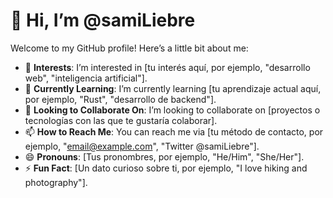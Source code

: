 # 👋 Hi, I’m @samiLiebre

Welcome to my GitHub profile! Here’s a little bit about me:

- 👀 **Interests**: I’m interested in [tu interés aquí, por ejemplo, "desarrollo web", "inteligencia artificial"].
- 🌱 **Currently Learning**: I’m currently learning [tu aprendizaje actual aquí, por ejemplo, "Rust", "desarrollo de backend"].
- 💞️ **Looking to Collaborate On**: I’m looking to collaborate on [proyectos o tecnologías con las que te gustaría colaborar].
- 📫 **How to Reach Me**: You can reach me via [tu método de contacto, por ejemplo, "email@example.com", "Twitter @samiLiebre"].
- 😄 **Pronouns**: [Tus pronombres, por ejemplo, "He/Him", "She/Her"].
- ⚡ **Fun Fact**: [Un dato curioso sobre ti, por ejemplo, "I love hiking and photography"].

<!---
samiLiebre/samiLiebre is a ✨ special ✨ repository because its `README.md` (this file) appears on your GitHub profile.
You can click the Preview link to take a look at your changes.
--->
